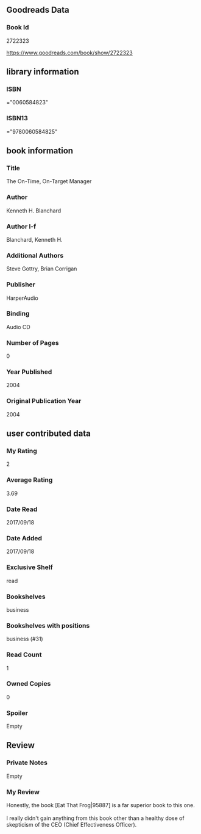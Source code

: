 <!-- This template shows how to bulk convert all columns of data into one markdown file -->
<!-- caveat: substitution key matches column headers from default export. You will get a KeyError if there's a mismatch -->

## Goodreads Data

### Book Id 

2722323

https://www.goodreads.com/book/show/2722323

## library information

### ISBN 
="0060584823"

### ISBN13 
="9780060584825"

## book information

### Title
The On-Time, On-Target Manager

### Author 
Kenneth H. Blanchard

### Author l-f 
Blanchard, Kenneth H.

### Additional Authors
Steve Gottry, Brian Corrigan

### Publisher 
HarperAudio

### Binding
Audio CD

### Number of Pages
0

### Year Published
2004

### Original Publication Year 
2004

## user contributed data

### My Rating
2

### Average Rating
3.69

### Date Read
2017/09/18

### Date Added
2017/09/18

### Exclusive Shelf
read

### Bookshelves
business

### Bookshelves with positions
business (#31)

### Read Count
1

### Owned Copies
0

### Spoiler 
Empty

## Review

### Private Notes
Empty

### My Review
Honestly, the book [Eat That Frog|95887] is a far superior book to this one.<br/><br/>I really didn't gain anything from this book other than a healthy dose of skepticism of the CEO (Chief Effectiveness Officer).